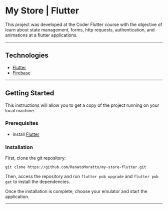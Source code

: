 # My Store | Flutter

This project was developed at the Coder Flutter course with the objective of learn about state management, forms, http requests, authentication, and animations at a flutter applications.

---

## Technologies

- [Flutter](https://flutter.dev/)
- [Firebase](https://firebase.google.com/docs)

---

## Getting Started

This instructions will allow you to get a copy of the project running on your local machine.

### Prerequisites

- Install [Flutter](https://docs.flutter.dev/get-started/install)

### Installation

First, clone the git repository:

```
git clone https://github.com/RenatoMoratto/my-store-flutter.git
```

Then, access the repository and run `flutter pub upgrade` and `flutter pub get` to install the dependencies.

Once the installation is complete, choose your emulator and start the application.

---